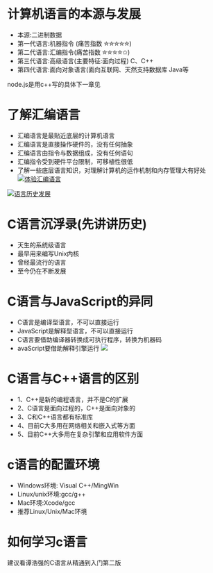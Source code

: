 # 计算机语言的本源与发展

- 本源:二进制数据
- 第一代语言:机器指令 (痛苦指数 ✮✮✮✮✮)
- 第二代语言:汇编指令(痛苦指数 ✮✮✮✮✩)
- 第三代语言:高级语言(主要特征:面向过程) C、C++
- 第四代语言:面向对象语言(面向互联网、天然支持数据库 Java等

node.js是用c++写的具体下一章见

#  了解汇编语言

- 汇编语言是最贴近底层的计算机语言 
- 汇编语言是直接操作硬件的，没有任何抽象 
- 汇编语言由指令与数据组成，没有任何语句 
- 汇编指令受到硬件平台限制，可移植性很低 
- 了解一些底层语言知识，对理解计算机的运作机制和内存管理大有好处
<a data-fancybox title="体验汇编语言" href="https://colastar.github.io/static/images/体验汇编语言.png">![体验汇编语言](https://colastar.github.io/static/images/体验汇编语言.png)</a>

<a data-fancybox title="语言历史发展" href="https://colastar.github.io/static/images/语言历史发展.png">![语言历史发展](https://colastar.github.io/static/images/语言历史发展.png)</a>

# C语言沉浮录(先讲讲历史)

- 天生的系统级语言
- 最早用来编写Unix内核
- 曾经最流行的语言
- 至今仍在不断发展

# C语言与JavaScript的异同

- C语言是编译型语言，不可以直接运行
- JavaScript是解释型语言，不可以直接运行
- C语言要借助编译器转换成可执行程序，转换为机器码
- avaScript要借助解释引擎运行
<a data-fancybox title="" href="https://colastar.github.io/static/images/c语言.png">![](https://colastar.github.io/static/images/c语言.png)</a>

# C语言与C++语言的区别

- 1、C++是新的编程语言，并不是C的扩展
- 2、C语言是面向过程的，C++是面向对象的
- 3、C和C++语言都有标准库
- 4、目前C大多用在网络相关和嵌入式等方面
- 5、目前C++大多用在复杂引擎和应用软件方面

#  c语言的配置环境

- Windows环境: Visual C++/MingWin
- Linux/unix环境:gcc/g++
- Mac环境:Xcode/gcc
- 推荐Linux/Unix/Mac环境

# 如何学习c语言 

建议看谭浩强的C语言从精通到入门第二版

